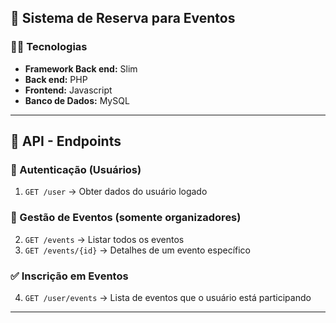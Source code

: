 ## **📌 Sistema de Reserva para Eventos**


### **👨‍💻 Tecnologias**
- **Framework Back end:** Slim
- **Back end:** PHP 
- **Frontend:** Javascript
- **Banco de Dados:** MySQL

---

## **🔗 API - Endpoints**

### **🔐 Autenticação (Usuários)**
1. `GET /user` → Obter dados do usuário logado
   
### **📅 Gestão de Eventos (somente organizadores)**
2. `GET /events` → Listar todos os eventos
3. `GET /events/{id}` → Detalhes de um evento específico

### **✅ Inscrição em Eventos**
4. `GET /user/events` → Lista de eventos que o usuário está participando
---
